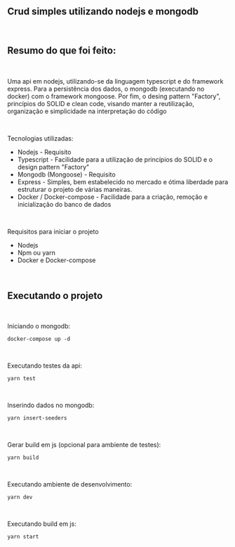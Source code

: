 ## Crud simples utilizando nodejs e mongodb
<br>

<h2>Resumo do que foi feito:</h2>

<br>

<p>Uma api em nodejs, utilizando-se da linguagem typescript e do framework express. Para a persistência dos dados, o mongodb (executando no docker) com o framework mongoose. Por fim, o desing pattern "Factory", princípios do SOLID e clean code, visando manter a reutilização, organização e simplicidade na interpretação do código</p>

<br>

<p>Tecnologias utilizadas:</p>

<ul>
    <li>Nodejs - Requisito</li>
    <li>Typescript - Facilidade para a utilização de princípios do SOLID e o design pattern "Factory"</li>
    <li>Mongodb (Mongoose) - Requisito</li>
    <li>Express - Simples, bem estabelecido no mercado e ótima liberdade para estruturar o projeto de várias maneiras.</li>
    <li>Docker / Docker-compose - Facilidade para a criação, remoção e inicialização do banco de dados</li>
</ul>

<br>

<p>Requisitos para iniciar o projeto</p>

<ul>
    <li>Nodejs</li>
    <li>Npm ou yarn</li>
    <li>Docker e Docker-compose</li>
</ul>

<br>

<h2>Executando o projeto</h2>

<br>

<p>Iniciando o mongodb:</p>

```
docker-compose up -d
```

<br>

<p>Executando testes da api: </p>

```
yarn test
```

<br>

<p>Inserindo dados no mongodb: </p>

```
yarn insert-seeders
```

<br>

<p>Gerar build em js (opcional para ambiente de testes): </p>

```
yarn build
```

<br>

<p>Executando ambiente de desenvolvimento: </p>

```
yarn dev
```

<br>

<p>Executando build em js: </p>

```
yarn start
```
